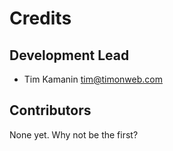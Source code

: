 # Credits

## Development Lead
* Tim Kamanin <tim@timonweb.com>

## Contributors
None yet. Why not be the first?
